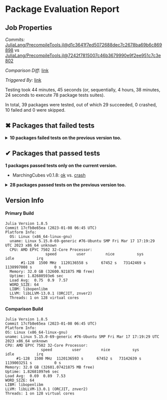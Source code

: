 # Package Evaluation Report

## Job Properties

*Commits:* [JuliaLang/PrecompileTools.jl@d1c3641f7ed5072688dec7c2678ba69b6c869898](https://github.com/JuliaLang/PrecompileTools.jl/commit/d1c3641f7ed5072688dec7c2678ba69b6c869898) vs [JuliaLang/PrecompileTools.jl@7242f7815007c46b3679990e9f2ee951c7c3e802](https://github.com/JuliaLang/PrecompileTools.jl/commit/7242f7815007c46b3679990e9f2ee951c7c3e802)

*Comparison Diff:* [link](https://github.com/JuliaLang/PrecompileTools.jl/compare/7242f7815007c46b3679990e9f2ee951c7c3e802...d1c3641f7ed5072688dec7c2678ba69b6c869898)

*Triggered By:* [link](https://github.com/JuliaLang/PrecompileTools.jl/pull/13#issuecomment-1525717270)

Testing took 44 minutes, 45 seconds (or, sequentially, 4 hours, 38 minutes, 24 seconds to execute 78 package tests suites).

In total, 39 packages were tested, out of which 29 succeeded, 0 crashed, 10 failed and 0 were skipped.


## ✖ Packages that failed tests

<details><summary><strong>10 packages failed tests on the previous version too.</strong></summary>
<p>

<details open><summary>Package has test failures (5 packages):</summary>
<p>


- [PlotUtils v1.3.5](https://s3.amazonaws.com/julialang-reports/nanosoldier/pkgeval/by_hash/d1c3641_vs_7242f78/PlotUtils.primary.log)
- [CommonMark v0.8.12](https://s3.amazonaws.com/julialang-reports/nanosoldier/pkgeval/by_hash/d1c3641_vs_7242f78/CommonMark.primary.log)
- [JuliaFormatter v1.0.27](https://s3.amazonaws.com/julialang-reports/nanosoldier/pkgeval/by_hash/d1c3641_vs_7242f78/JuliaFormatter.primary.log)
- [Cthulhu v2.8.14](https://s3.amazonaws.com/julialang-reports/nanosoldier/pkgeval/by_hash/d1c3641_vs_7242f78/Cthulhu.primary.log)
- [PlotRNA v0.2.1](https://s3.amazonaws.com/julialang-reports/nanosoldier/pkgeval/by_hash/d1c3641_vs_7242f78/PlotRNA.primary.log)

</p>
</details>

<details open><summary>There were unidentified errors (4 packages):</summary>
<p>


- [Term v2.0.3](https://s3.amazonaws.com/julialang-reports/nanosoldier/pkgeval/by_hash/d1c3641_vs_7242f78/Term.primary.log)
- [GtkObservables v1.2.9](https://s3.amazonaws.com/julialang-reports/nanosoldier/pkgeval/by_hash/d1c3641_vs_7242f78/GtkObservables.primary.log)
- [ImageView v0.11.5](https://s3.amazonaws.com/julialang-reports/nanosoldier/pkgeval/by_hash/d1c3641_vs_7242f78/ImageView.primary.log)
- [ThreadPinning v0.7.7](https://s3.amazonaws.com/julialang-reports/nanosoldier/pkgeval/by_hash/d1c3641_vs_7242f78/ThreadPinning.primary.log)

</p>
</details>

<details open><summary>Test log exceeded the size limit (1 packages):</summary>
<p>


- [MacroModelling v0.1.18](https://s3.amazonaws.com/julialang-reports/nanosoldier/pkgeval/by_hash/d1c3641_vs_7242f78/MacroModelling.primary.log)

</p>
</details>

</p>
</details>


## ✔ Packages that passed tests

**1 packages passed tests only on the current version.**

- MarchingCubes v0.1.8: [ok](https://s3.amazonaws.com/julialang-reports/nanosoldier/pkgeval/by_hash/d1c3641_vs_7242f78/MarchingCubes.primary.log) vs. [crash](https://s3.amazonaws.com/julialang-reports/nanosoldier/pkgeval/by_hash/d1c3641_vs_7242f78/MarchingCubes.against.log)

<details><summary><strong>28 packages passed tests on the previous version too.</strong></summary>
<p>

- [ColorSchemes v3.21.0](https://s3.amazonaws.com/julialang-reports/nanosoldier/pkgeval/by_hash/d1c3641_vs_7242f78/ColorSchemes.primary.log)
- [MathOptInterface v1.15.1](https://s3.amazonaws.com/julialang-reports/nanosoldier/pkgeval/by_hash/d1c3641_vs_7242f78/MathOptInterface.primary.log)
- [UnicodePlots v3.5.2](https://s3.amazonaws.com/julialang-reports/nanosoldier/pkgeval/by_hash/d1c3641_vs_7242f78/UnicodePlots.primary.log)
- [BandedMatrices v0.17.21](https://s3.amazonaws.com/julialang-reports/nanosoldier/pkgeval/by_hash/d1c3641_vs_7242f78/BandedMatrices.primary.log)
- [ImageQualityIndexes v0.3.5](https://s3.amazonaws.com/julialang-reports/nanosoldier/pkgeval/by_hash/d1c3641_vs_7242f78/ImageQualityIndexes.primary.log)
- [KernelAbstractions v0.9.3](https://s3.amazonaws.com/julialang-reports/nanosoldier/pkgeval/by_hash/d1c3641_vs_7242f78/KernelAbstractions.primary.log)
- [MixedModels v4.13.0](https://s3.amazonaws.com/julialang-reports/nanosoldier/pkgeval/by_hash/d1c3641_vs_7242f78/MixedModels.primary.log)
- [BSplineKit v0.15.2](https://s3.amazonaws.com/julialang-reports/nanosoldier/pkgeval/by_hash/d1c3641_vs_7242f78/BSplineKit.primary.log)
- [JET v0.7.13](https://s3.amazonaws.com/julialang-reports/nanosoldier/pkgeval/by_hash/d1c3641_vs_7242f78/JET.primary.log)
- [NaNStatistics v0.6.26](https://s3.amazonaws.com/julialang-reports/nanosoldier/pkgeval/by_hash/d1c3641_vs_7242f78/NaNStatistics.primary.log)
- [Parquet2 v0.2.14](https://s3.amazonaws.com/julialang-reports/nanosoldier/pkgeval/by_hash/d1c3641_vs_7242f78/Parquet2.primary.log)
- [Yields v3.5.0](https://s3.amazonaws.com/julialang-reports/nanosoldier/pkgeval/by_hash/d1c3641_vs_7242f78/Yields.primary.log)
- [VoronoiFVM v1.3.2](https://s3.amazonaws.com/julialang-reports/nanosoldier/pkgeval/by_hash/d1c3641_vs_7242f78/VoronoiFVM.primary.log)
- [ActuaryUtilities v3.12.0](https://s3.amazonaws.com/julialang-reports/nanosoldier/pkgeval/by_hash/d1c3641_vs_7242f78/ActuaryUtilities.primary.log)
- [Brillouin v0.5.13](https://s3.amazonaws.com/julialang-reports/nanosoldier/pkgeval/by_hash/d1c3641_vs_7242f78/Brillouin.primary.log)
- [DynamicExpressions v0.7.0](https://s3.amazonaws.com/julialang-reports/nanosoldier/pkgeval/by_hash/d1c3641_vs_7242f78/DynamicExpressions.primary.log)
- [SummationByPartsOperators v0.5.34](https://s3.amazonaws.com/julialang-reports/nanosoldier/pkgeval/by_hash/d1c3641_vs_7242f78/SummationByPartsOperators.primary.log)
- [SparseIR v1.0.9](https://s3.amazonaws.com/julialang-reports/nanosoldier/pkgeval/by_hash/d1c3641_vs_7242f78/SparseIR.primary.log)
- [SymbolicRegression v0.17.1](https://s3.amazonaws.com/julialang-reports/nanosoldier/pkgeval/by_hash/d1c3641_vs_7242f78/SymbolicRegression.primary.log)
- [MieScattering v1.0.1](https://s3.amazonaws.com/julialang-reports/nanosoldier/pkgeval/by_hash/d1c3641_vs_7242f78/MieScattering.primary.log)
- [DOI2BibTeX v0.1.2](https://s3.amazonaws.com/julialang-reports/nanosoldier/pkgeval/by_hash/d1c3641_vs_7242f78/DOI2BibTeX.primary.log)
- [SaguaroTrader v0.2.0](https://s3.amazonaws.com/julialang-reports/nanosoldier/pkgeval/by_hash/d1c3641_vs_7242f78/SaguaroTrader.primary.log)
- [MartaCT v0.3.7](https://s3.amazonaws.com/julialang-reports/nanosoldier/pkgeval/by_hash/d1c3641_vs_7242f78/MartaCT.primary.log)
- [ComplexMixtures v0.6.5](https://s3.amazonaws.com/julialang-reports/nanosoldier/pkgeval/by_hash/d1c3641_vs_7242f78/ComplexMixtures.primary.log)
- [KdotP v0.2.2](https://s3.amazonaws.com/julialang-reports/nanosoldier/pkgeval/by_hash/d1c3641_vs_7242f78/KdotP.primary.log)
- [LinRegOutliers v0.10.0](https://s3.amazonaws.com/julialang-reports/nanosoldier/pkgeval/by_hash/d1c3641_vs_7242f78/LinRegOutliers.primary.log)
- [PairPlots v1.1.1](https://s3.amazonaws.com/julialang-reports/nanosoldier/pkgeval/by_hash/d1c3641_vs_7242f78/PairPlots.primary.log)
- [TestParticle v0.2.4](https://s3.amazonaws.com/julialang-reports/nanosoldier/pkgeval/by_hash/d1c3641_vs_7242f78/TestParticle.primary.log)

</p>
</details>


## Version Info

#### Primary Build

```
Julia Version 1.8.5
Commit 17cfb8e65ea (2023-01-08 06:45 UTC)
Platform Info:
  OS: Linux (x86_64-linux-gnu)
  uname: Linux 5.15.0-69-generic #76-Ubuntu SMP Fri Mar 17 17:19:29 UTC 2023 x86_64 unknown
  CPU: AMD EPYC 7502 32-Core Processor: 
                  speed         user         nice          sys         idle          irq
       #1-128  1500 MHz  1120136558 s      67452 s   73142469 s  1138997008 s          0 s
  Memory: 32.0 GB (32600.921875 MB free)
  Uptime: 1.82680593e6 sec
  Load Avg:  0.75  0.9  7.57
  WORD_SIZE: 64
  LIBM: libopenlibm
  LLVM: libLLVM-13.0.1 (ORCJIT, znver2)
  Threads: 1 on 128 virtual cores

```

  #### Comparison Build

  ```
Julia Version 1.8.5
Commit 17cfb8e65ea (2023-01-08 06:45 UTC)
Platform Info:
  OS: Linux (x86_64-linux-gnu)
  uname: Linux 5.15.0-69-generic #76-Ubuntu SMP Fri Mar 17 17:19:29 UTC 2023 x86_64 unknown
  CPU: AMD EPYC 7502 32-Core Processor: 
                  speed         user         nice          sys         idle          irq
       #1-128  1500 MHz  1120136593 s      67452 s   73142639 s  1139003251 s          0 s
  Memory: 32.0 GB (32601.07421875 MB free)
  Uptime: 1.82681097e6 sec
  Load Avg:  0.69  0.89  7.53
  WORD_SIZE: 64
  LIBM: libopenlibm
  LLVM: libLLVM-13.0.1 (ORCJIT, znver2)
  Threads: 1 on 128 virtual cores

  ```
  <!-- Generated on 2023-04-27T15:11:40.657 -->
